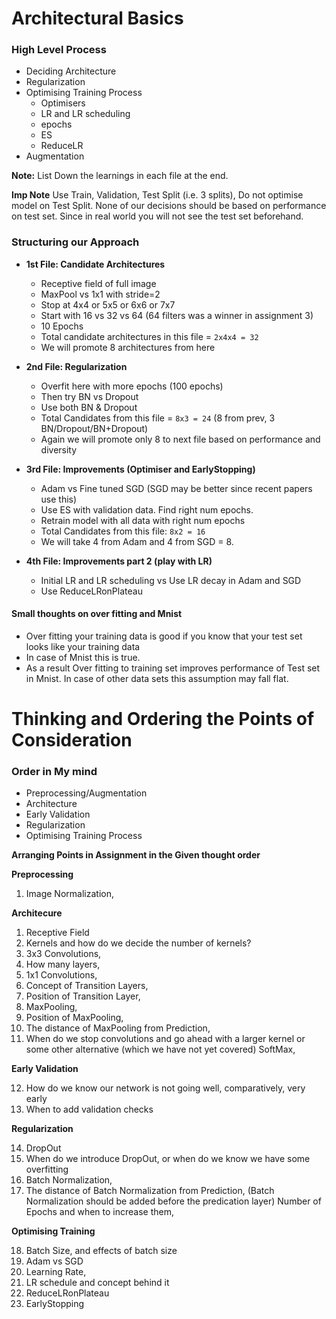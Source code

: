 # Architectural Basics

### High Level Process

- Deciding Architecture
- Regularization
- Optimising Training Process 
    - Optimisers 
    - LR and LR scheduling 
    - epochs
    - ES
    - ReduceLR
- Augmentation

**Note:** List Down the learnings in each file at the end.

**Imp Note** Use Train, Validation, Test Split (i.e. 3 splits), Do not optimise model on Test Split. None of our decisions should be based on performance on test set. Since in real world you will not see the test set beforehand.


### Structuring our Approach
- **1st File: Candidate Architectures**
    - Receptive field of full image
    - MaxPool vs 1x1 with stride=2
    - Stop at 4x4 or 5x5 or 6x6 or 7x7
    - Start with 16 vs 32 vs 64 (64 filters was a winner in assignment 3)
    - 10 Epochs
    - Total candidate architectures in this file = `2x4x4 = 32`
    - We will promote 8 architectures from here
    
    
- **2nd File: Regularization**
    - Overfit here with more epochs (100 epochs)
    - Then try BN vs Dropout
    - Use both BN & Dropout
    - Total Candidates from this file = `8x3 = 24` (8 from prev, 3 BN/Dropout/BN+Dropout)
    - Again we will promote only 8 to next file based on performance and diversity
    

- **3rd File: Improvements (Optimiser and EarlyStopping)**
    - Adam vs Fine tuned SGD (SGD may be better since recent papers use this)
    - Use ES with validation data. Find right num epochs. 
    - Retrain model with all data with right num epochs
    - Total Candidates from this file: `8x2 = 16`
    - We will take 4 from Adam and 4 from SGD = 8.
 
 - **4th File: Improvements part 2 (play with LR)**
    - Initial LR and LR scheduling vs Use LR decay in Adam and SGD
    - Use ReduceLRonPlateau


#### Small thoughts on over fitting and Mnist

- Over fitting your training data is good if you know that your test set looks like your training data
- In case of Mnist this is true.
- As a result Over fitting to training set improves performance of Test set in Mnist. In case of other data sets this assumption may fall flat.  

# Thinking and Ordering the Points of Consideration

### Order in My mind
- Preprocessing/Augmentation
- Architecture
- Early Validation
- Regularization
- Optimising Training Process

**Arranging Points in Assignment in the Given thought order**

**Preprocessing**

1. Image Normalization,

**Architecure**

1. Receptive Field
2. Kernels and how do we decide the number of kernels?
3. 3x3 Convolutions,
4. How many layers,
5. 1x1 Convolutions,
6. Concept of Transition Layers,
7. Position of Transition Layer,
8. MaxPooling,
9. Position of MaxPooling,
10. The distance of MaxPooling from Prediction,
11. When do we stop convolutions and go ahead with a larger kernel or some other alternative (which we have not yet covered)
SoftMax,

**Early Validation**

12. How do we know our network is not going well, comparatively, very early
13. When to add validation checks

**Regularization**

14. DropOut
15. When do we introduce DropOut, or when do we know we have some overfitting
16. Batch Normalization,
17. The distance of Batch Normalization from Prediction, (Batch Normalization should be added before the predication layer)
Number of Epochs and when to increase them,

**Optimising Training**

18. Batch Size, and effects of batch size
19. Adam vs SGD
20. Learning Rate,
21. LR schedule and concept behind it
22. ReduceLRonPlateau
23. EarlyStopping





